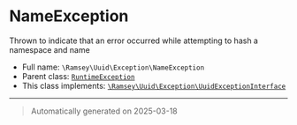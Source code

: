 
# NameException

Thrown to indicate that an error occurred while attempting to hash a
namespace and name



* Full name: `\Ramsey\Uuid\Exception\NameException`
* Parent class: [`RuntimeException`](../../../RuntimeException.md)
* This class implements:
[`\Ramsey\Uuid\Exception\UuidExceptionInterface`](./UuidExceptionInterface.md)






***
> Automatically generated on 2025-03-18
